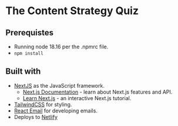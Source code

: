 # The Content Strategy Quiz

## Prerequistes

- Running node 18.16 per the .npmrc file.
- `npm install`

## Built with

- [NextJS](https://nextjs.org/) as the JavaScript framework.
  - [Next.js Documentation](https://nextjs.org/docs) - learn about Next.js features and API.
  - [Learn Next.js](https://nextjs.org/learn) - an interactive Next.js tutorial.
- [TailwindCSS](https://tailwindcss.com/) for styling.
- [React Email](https://react.email/docs/introduction) for developing emails.
- Deploys to [Netlify](https://www.netlify.com/)
